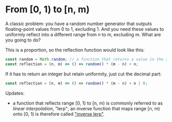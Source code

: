 # From \[0, 1\) to \[n, m\)

A classic problem: you have a random number generator that outputs floating-point values from 0 to 1, excluding 1. And you need these values to uniformly reflect into a different range from n to m, excluding m. What are you going to do?

This is a proportion, so the reflection function would look like this:

```javascript
const random = Math.random; // a function that returns a value in the range [0, 1)
const reflection = (n, m) => () => random() * (m - n) + n;
```

If it has to return an integer but retain uniformity, just cut the decimal part:

```javascript
const reflection = (n, m) => () => random() * (m - n) + n | 0;
```

Updates:

- a function that reflects range \[0, 1\) to \[n, m\) is commonly referred to as _linear interpolation_, "lerp"; an inverse function that maps range \[n, m\) onto \[0, 1\) is therefore called ["inverse lerp"](https://twitter.com/mattdesl/status/1031629105266126849).
